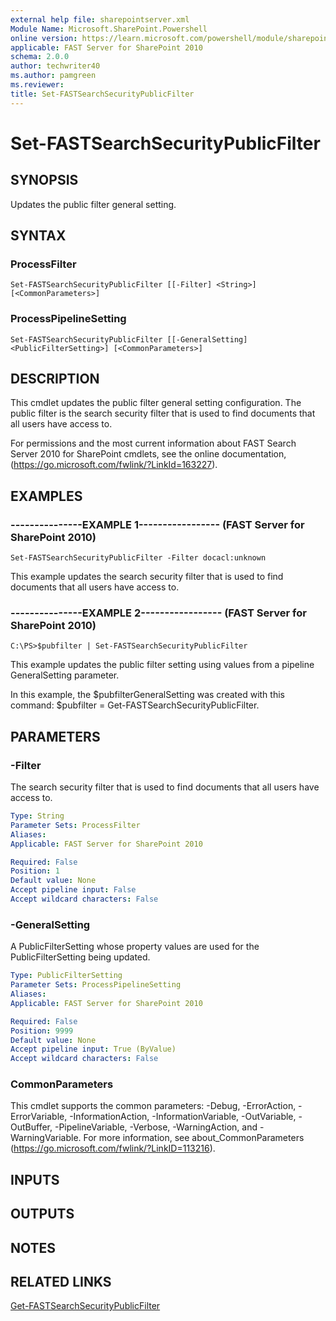 ```yaml
---
external help file: sharepointserver.xml
Module Name: Microsoft.SharePoint.Powershell
online version: https://learn.microsoft.com/powershell/module/sharepoint-server/set-fastsearchsecuritypublicfilter
applicable: FAST Server for SharePoint 2010
schema: 2.0.0
author: techwriter40
ms.author: pamgreen
ms.reviewer:
title: Set-FASTSearchSecurityPublicFilter
---
```


# Set-FASTSearchSecurityPublicFilter

## SYNOPSIS
Updates the public filter general setting.

## SYNTAX

### ProcessFilter
```
Set-FASTSearchSecurityPublicFilter [[-Filter] <String>] [<CommonParameters>]
```

### ProcessPipelineSetting
```
Set-FASTSearchSecurityPublicFilter [[-GeneralSetting] <PublicFilterSetting>] [<CommonParameters>]
```

## DESCRIPTION
This cmdlet updates the public filter general setting configuration.
The public filter is the search security filter that is used to find documents that all users have access to.

For permissions and the most current information about FAST Search Server 2010 for SharePoint cmdlets, see the online documentation, (https://go.microsoft.com/fwlink/?LinkId=163227).

## EXAMPLES

### ---------------EXAMPLE 1----------------- (FAST Server for SharePoint 2010)
```
Set-FASTSearchSecurityPublicFilter -Filter docacl:unknown
```

This example updates the search security filter that is used to find documents that all users have access to.

### ---------------EXAMPLE 2----------------- (FAST Server for SharePoint 2010)
```
C:\PS>$pubfilter | Set-FASTSearchSecurityPublicFilter
```

This example updates the public filter setting using values from a pipeline GeneralSetting parameter.

In this example, the $pubfilterGeneralSetting was created with this command: $pubfilter = Get-FASTSearchSecurityPublicFilter.

## PARAMETERS

### -Filter
The search security filter that is used to find documents that all users have access to.

```yaml
Type: String
Parameter Sets: ProcessFilter
Aliases: 
Applicable: FAST Server for SharePoint 2010

Required: False
Position: 1
Default value: None
Accept pipeline input: False
Accept wildcard characters: False
```

### -GeneralSetting
A PublicFilterSetting whose property values are used for the PublicFilterSetting being updated.

```yaml
Type: PublicFilterSetting
Parameter Sets: ProcessPipelineSetting
Aliases: 
Applicable: FAST Server for SharePoint 2010

Required: False
Position: 9999
Default value: None
Accept pipeline input: True (ByValue)
Accept wildcard characters: False
```

### CommonParameters
This cmdlet supports the common parameters: -Debug, -ErrorAction, -ErrorVariable, -InformationAction, -InformationVariable, -OutVariable, -OutBuffer, -PipelineVariable, -Verbose, -WarningAction, and -WarningVariable. For more information, see about_CommonParameters (https://go.microsoft.com/fwlink/?LinkID=113216).

## INPUTS

## OUTPUTS

## NOTES

## RELATED LINKS

[Get-FASTSearchSecurityPublicFilter](Get-FASTSearchSecurityPublicFilter.md)
